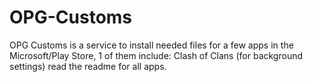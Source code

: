 # OPG-Customs
OPG Customs is a service to install needed files for a few apps in the Microsoft/Play Store, 1 of them include: Clash of Clans (for background settings) read the readme for all apps.

